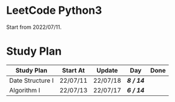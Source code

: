 # LeetCode Python3

Start from 2022/07/11.

# Study Plan


| Study Plan       	| Start At 	| Update   	| Day          	| Done 	|
|------------------	|----------	|----------	|--------------	|------	|
| Date Structure I 	| 22/07/11 	| 22/07/18 	| **_8 / 14_** 	|      	|
| Algorithm I      	| 22/07/13 	| 22/07/17 	| **_6 / 14_** 	|      	|